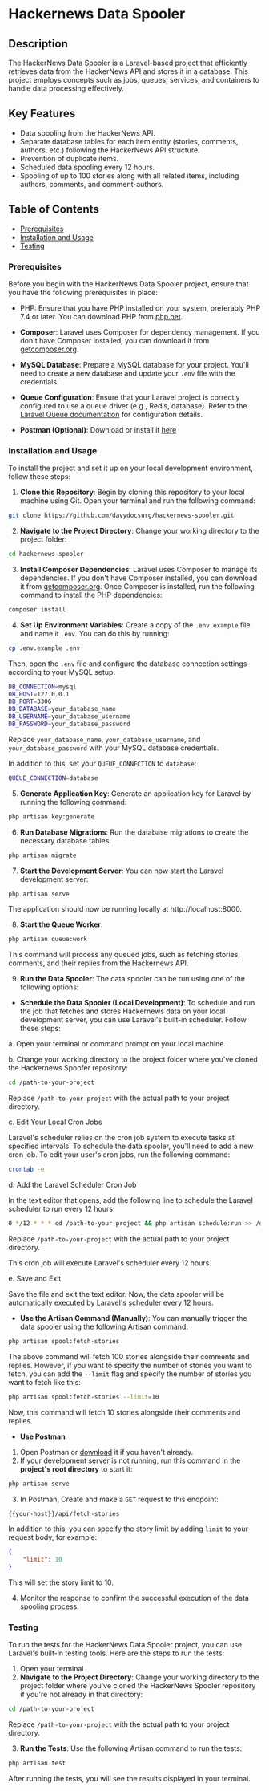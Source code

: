 # Hackernews Data Spooler

## Description

The HackerNews Data Spooler is a Laravel-based project that efficiently retrieves data from the HackerNews API and stores it in a database. This project employs concepts such as jobs, queues, services, and containers to handle data processing effectively.

## Key Features

-   Data spooling from the HackerNews API.
-   Separate database tables for each item entity (stories, comments, authors, etc.) following the HackerNews API structure.
-   Prevention of duplicate items.
-   Scheduled data spooling every 12 hours.
-   Spooling of up to 100 stories along with all related items, including authors, comments, and comment-authors.

## Table of Contents

-   [Prerequisites](#prerequisites)
-   [Installation and Usage](#installation)
-   [Testing](#testing)

### Prerequisites

Before you begin with the HackerNews Data Spooler project, ensure that you have the following prerequisites in place:

-   PHP: Ensure that you have PHP installed on your system, preferably PHP 7.4 or later. You can download PHP from [php.net](https://php.net).

-   **Composer**: Laravel uses Composer for dependency management. If you don't have Composer installed, you can download it from [getcomposer.org](https://getcomposer.org).

-   **MySQL Database**: Prepare a MySQL database for your project. You'll need to create a new database and update your `.env` file with the credentials.

-   **Queue Configuration**: Ensure that your Laravel project is correctly configured to use a queue driver (e.g., Redis, database). Refer to the [Laravel Queue documentation](https://laravel.com/docs/10.x/queues) for configuration details.

-   **Postman (Optional)**: Download or install it [here](https://postman.com)

### Installation and Usage

To install the project and set it up on your local development environment, follow these steps:

1. **Clone this Repository**: Begin by cloning this repository to your local machine using Git. Open your terminal and run the following command:

```bash
git clone https://github.com/davydocsurg/hackernews-spooler.git
```

2. **Navigate to the Project Directory**: Change your working directory to the project folder:

```bash
cd hackernews-spooler
```

3. **Install Composer Dependencies**: Laravel uses Composer to manage its dependencies. If you don't have Composer installed, you can download it from [getcomposer.org](https://getcomposer.org). Once Composer is installed, run the following command to install the PHP dependencies:

```bash
composer install
```

4. **Set Up Environment Variables**: Create a copy of the `.env.example` file and name it `.env`. You can do this by running:

```bash
cp .env.example .env
```

Then, open the `.env` file and configure the database connection settings according to your MySQL setup.

```bash
DB_CONNECTION=mysql
DB_HOST=127.0.0.1
DB_PORT=3306
DB_DATABASE=your_database_name
DB_USERNAME=your_database_username
DB_PASSWORD=your_database_password
```

Replace `your_database_name`, `your_database_username`, and `your_database_password` with your MySQL database credentials.

In addition to this, set your `QUEUE_CONNECTION` to `database`:

```bash
QUEUE_CONNECTION=database
```

5. **Generate Application Key**: Generate an application key for Laravel by running the following command:

```bash
php artisan key:generate
```

6. **Run Database Migrations**: Run the database migrations to create the necessary database tables:

```bash
php artisan migrate
```

7. **Start the Development Server**: You can now start the Laravel development server:

```bash
php artisan serve
```

The application should now be running locally at http://localhost:8000.

8. **Start the Queue Worker**:

```bash
php artisan queue:work
```

This command will process any queued jobs, such as fetching stories, comments, and their replies from the Hackernews API.

9. **Run the Data Spooler**: The data spooler can be run using one of the following options:

-   **Schedule the Data Spooler (Local Development)**: To schedule and run the job that fetches and stores Hackernews data on your local development server, you can use Laravel's built-in scheduler. Follow these steps:

a. Open your terminal or command prompt on your local machine.

b. Change your working directory to the project folder where you've cloned the Hackernews Spoofer repository:

```bash
cd /path-to-your-project
```

Replace `/path-to-your-project` with the actual path to your project directory.

c. Edit Your Local Cron Jobs

Laravel's scheduler relies on the cron job system to execute tasks at specified intervals. To schedule the data spooler, you'll need to add a new cron job. To edit your user's cron jobs, run the following command:

```bash
crontab -e
```

d. Add the Laravel Scheduler Cron Job

In the text editor that opens, add the following line to schedule the Laravel scheduler to run every 12 hours:

```bash
0 */12 * * * cd /path-to-your-project && php artisan schedule:run >> /dev/null 2>&1
```

Replace `/path-to-your-project` with the actual path to your project directory.

This cron job will execute Laravel's scheduler every 12 hours.

e. Save and Exit

Save the file and exit the text editor. Now, the data spooler will be automatically executed by Laravel's scheduler every 12 hours.

-   **Use the Artisan Command (Manually)**: You can manually trigger the data spooler using the following Artisan command:

```bash
php artisan spool:fetch-stories
```

The above command will fetch 100 stories alongside their comments and replies. However, if you want to specify the number of stories you want to fetch, you can add the `--limit` flag and specify the number of stories you want to fetch like this:

```bash
php artisan spool:fetch-stories --limit=10
```

Now, this command will fetch 10 stories alongside their comments and replies.

-   **Use Postman**

1. Open Postman or [download](https://postman.com) it if you haven't already.
2. If your development server is not running, run this command in the **project's root directory** to start it:

```bash
php artisan serve
```

3. In Postman, Create and make a `GET` request to this endpoint:

```bash
{{your-host}}/api/fetch-stories
```

In addition to this, you can specify the story limit by adding `limit` to your request body, for example:

```json
{
    "limit": 10
}
```

This will set the story limit to 10.

4. Monitor the response to confirm the successful execution of the data spooling process.

### Testing

To run the tests for the HackerNews Data Spooler project, you can use Laravel's built-in testing tools. Here are the steps to run the tests:

1.  Open your terminal
2.  **Navigate to the Project Directory**: Change your working directory to the project folder where you've cloned the HackerNews Spooler repository if you're not already in that directory:

```bash
cd /path-to-your-project
```

Replace `/path-to-your-project` with the actual path to your project directory.

3. **Run the Tests**: Use the following Artisan command to run the tests:

```bash
php artisan test
```

After running the tests, you will see the results displayed in your terminal.
